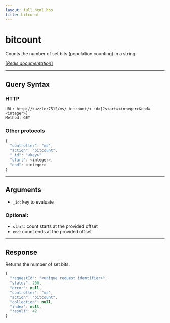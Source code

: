 ```yaml
---
layout: full.html.hbs
title: bitcount
---
```


# bitcount

Counts the number of set bits (population counting) in a string.  

[[_Redis documentation_]](https://redis.io/commands/bitcount)

---

## Query Syntax

### HTTP

```http
URL: http://kuzzle:7512/ms/_bitcount/<_id>[?start=<integer>&end=<integer>]
Method: GET  
```

### Other protocols

```js
{
  "controller": "ms",
  "action": "bitcount",
  "_id": "<key>"
  "start": <integer>,
  "end": <integer>
}
```

---

## Arguments

* `_id`: key to evaluate

### Optional:

* `start`: count starts at the provided offset
* `end`: count ends at the provided offset

---

## Response

Returns the number of set bits.

```javascript
{
  "requestId": "<unique request identifier>",
  "status": 200,
  "error": null,
  "controller": "ms",
  "action": "bitcount",
  "collection": null,
  "index": null,
  "result": 42
}
```
